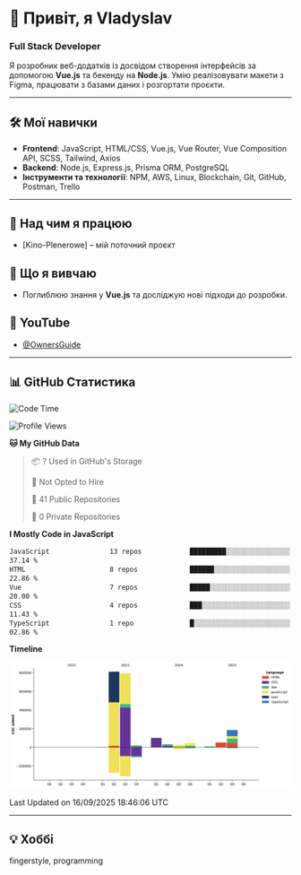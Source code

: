 # 👋 Привіт, я Vladyslav  
### Full Stack Developer  

Я розробник веб-додатків із досвідом створення інтерфейсів за допомогою **Vue.js** та бекенду на **Node.js**. Умію реалізовувати макети з Figma, працювати з базами даних і розгортати проєкти.

---

## 🛠 Мої навички  
- **Frontend**: JavaScript, HTML/CSS, Vue.js, Vue Router, Vue Composition API, SCSS, Tailwind, Axios  
- **Backend**: Node.js, Express.js, Prisma ORM, PostgreSQL  
- **Інструменти та технології**: NPM, AWS, Linux, Blockchain, Git, GitHub, Postman, Trello  

---

## 🔭 Над чим я працюю  
- [Kino-Plenerowe] – мій поточний проєкт

## 🌱 Що я вивчаю  
- Поглиблюю знання у **Vue.js** та досліджую нові підходи до розробки.

## 🎥 YouTube  
- [@OwnersGuide](https://www.youtube.com/@OwnersGuide-)
  
---

## 📊 GitHub Статистика  
<!--START_SECTION:waka-->
![Code Time](http://img.shields.io/badge/Code%20Time-94%20hrs%2053%20mins-blue)

![Profile Views](http://img.shields.io/badge/Profile%20Views-2-blue)

**🐱 My GitHub Data** 

> 📦 ? Used in GitHub's Storage 
 > 
> 🚫 Not Opted to Hire
 > 
> 📜 41 Public Repositories 
 > 
> 🔑 0 Private Repositories 
 > 
**I Mostly Code in JavaScript** 

```text
JavaScript               13 repos            █████████░░░░░░░░░░░░░░░░   37.14 % 
HTML                     8 repos             ██████░░░░░░░░░░░░░░░░░░░   22.86 % 
Vue                      7 repos             █████░░░░░░░░░░░░░░░░░░░░   20.00 % 
CSS                      4 repos             ███░░░░░░░░░░░░░░░░░░░░░░   11.43 % 
TypeScript               1 repo              █░░░░░░░░░░░░░░░░░░░░░░░░   02.86 % 
```



**Timeline**

![Lines of Code chart](https://raw.githubusercontent.com/owner6/owner6/main/assets/bar_graph.png)


 Last Updated on 16/09/2025 18:46:06 UTC
<!--END_SECTION:waka-->




---

## 💡 Хоббі  
fingerstyle, programming  
